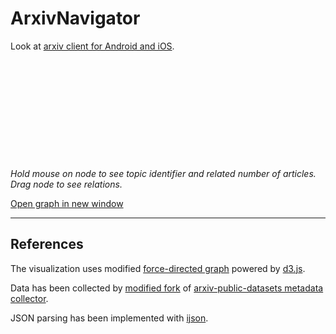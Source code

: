 # ArxivNavigator

Look at [arxiv client for Android and iOS](https://dvmorozov.github.io/arxiv/).

<script src="https://cdn.observableusercontent.com/npm/d3@7.6.1/dist/d3.min.js"></script>
<script src="https://cdn.observableusercontent.com/npm/marked@0.3.12/marked.min.js"></script>
<script src="https://cdn.observableusercontent.com/npm/htl@0.3.1/dist/htl.min.js"></script>
<script src="https://cdn.observableusercontent.com/npm/@observablehq/highlight.js@2.0.0/highlight.min.js"></script>

<script src="https://code.jquery.com/jquery-3.6.1.min.js" integrity="sha256-o88AwQnZB+VDvE9tvIXrMQaPlFFSUTR+nldQm1LuPXQ=" crossorigin="anonymous"></script>
<script src="https://code.jquery.com/ui/1.13.1/jquery-ui.min.js" integrity="sha256-eTyxS0rkjpLEo16uXTS0uVCS4815lc40K2iVpWDvdSY=" crossorigin="anonymous"></script>
<link rel="stylesheet" href="https://code.jquery.com/ui/1.13.1/themes/smoothness/jquery-ui.css">

<script src="https://cdn.datatables.net/1.12.1/js/jquery.dataTables.min.js"></script>
<link rel="stylesheet" href="https://cdn.datatables.net/1.12.1/css/jquery.dataTables.min.css">

<script src="https://dvmorozov.github.io/arxiv/ArxivNavigator/data/topics.js" charset="utf-8"></script>
<script src="https://dvmorozov.github.io/arxiv/ArxivNavigator/graphs/force-graph.js" charset="utf-8"></script>
<script src="https://dvmorozov.github.io/arxiv/ArxivNavigator/graphs/topics.js" charset="utf-8"></script>

<link rel="stylesheet" href="https://dvmorozov.github.io/arxiv/ArxivNavigator/graphs/main.css">
<link rel="shortcut icon" href="https://dvmorozov.github.io/arxiv/ArxivNavigator/graphs/favicon.ico">

<script>
    window.onload = function() {
        $("#visualisation").width(800);
        $("#visualisation").height(800);

        redrawTopicGraph(true);
    };
</script>

<div>
<svg id="visualisation"></svg>

<div id="popup">
    <h3 id="header"></h3>
    <p id="content">
    </p>
</div>
</div>

*Hold mouse on node to see topic identifier and related number of articles. Drag node to see relations.*

<a href="https://dvmorozov.github.io/arxiv/ArxivNavigator/topics.html" target="_blank">Open graph in new window</a>

___

## References

The visualization uses modified [force-directed graph](https://observablehq.com/@d3/force-directed-graph) powered by [d3.js](https://d3js.org/).

Data has been collected by [modified fork](https://github.com/dvmorozov/arxiv-public-datasets) of [arxiv-public-datasets metadata collector](https://github.com/mattbierbaum/arxiv-public-datasets).
 
JSON parsing has been implemented with [ijson](https://pypi.org/project/ijson/).
